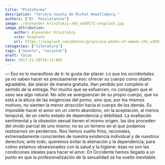 ```yaml
---
title: "Plataforma"
description: "Tercera novela de Michel Houellebecq."
authors: ["Dr. Fenilalanino"]
image: ./alexander-krivitskiy-zhG_w269I7I-unsplash.jpg
image_attribution:
    author: Alexander Krivitskiy
    site: Unsplash
    url: https://unsplash.com/photos/grayscale-photo-of-woman-zhG_w269I7I
categories: ["literatura"]
tags: ["novela", "societat"]
draft: false
date: 2017-11-29T18:13:00Z
---
```


&mdash; Eso es lo maravilloso de ti: te gusta dar placer. Lo que los occidentales ya no saben hacer es precisamente eso: ofrecer su cuerpo como objeto agradable, dar placer de manera gratuita. Han perdido por completo el sentido de la entrega. Por mucho que se esfuercen, no consiguen que el sexo sea algo natural. No sólo se avergüenzan de su propio cuerpo, que no está a la altura de las exigencias del porno, sino que, por los mismos motivos, no sienten la menor atracción hacia el cuerpo de los demás. Es imposible hacer el amor sin un cierto abandono, sin la aceptación, al menos temporal, de un cierto estado de dependencia y debilidad. La exaltación sentimental y la obsesión sexual tienen el mismo origen, las dos proceden del olvido parcial de uno mismo; no es un terreno en el que podamos realizarnos sin perdernos. Nos hemos vuelto fríos, racionales, extremadamente conscientes de nuestra existencia individual y de nuestros derechos; ante todo, queremos evitar la alienación y la dependencia; para colmo estamos obsesionados con la salud y la higiene: ésas no son las condiciones ideales para hacer el amor. En Occidente hemos llegado a un punto en que la profesionalización de la sexualidad se ha vuelto inevitable.
